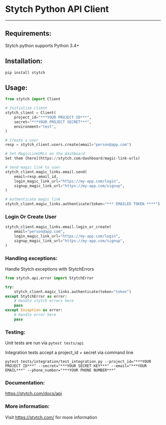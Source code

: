 # Stytch Python API Client
---

## Requirements:
Stytch python supports Python 3.4+

## Installation:
`pip install stytch`

## Usage:

```python
from stytch import Client

# Initialize client
stytch_client = Client(
    project_id="***YOUR PROJECT ID***",
    secret="***YOUR PROJECT SECRET***",
    environment="test",
)

# Create a user
resp = stytch_client.users.create(email="person@app.com")

# Set MagicLinkURLs on the dashboard
Set them [here](https://stytch.com/dashboard/magic-link-urls)

# Send magic link to user
stytch_client.magic_links.email.send(
    email=resp.email_id,
    login_magic_link_url="https://my-app.com/login",
    signup_magic_link_url="https://my-app.com/signup",
)

# Authenticate magic link
stytch_client.magic_links.authenticate(token="*** EMAILED TOKEN ****")
```

### Login Or Create User
```python
stytch_client.magic_links.email.login_or_create(
    email="person@app.com",
    login_magic_link_url="https://my-app.com/login",
    signup_magic_link_url="https://my-app.com/signup",
)
```

### Handling exceptions:
Handle Stytch exceptions with StytchErrors
```python
from stytch.api.error import StytchError

try:
    stytch_client.magic_links.authenticate(token="token")
except StytchError as error:
    # Handle stytch errors here
    pass
except Exception as error:
    # Handle error here
    pass
```

### Testing:
Unit tests are run via `pytest tests/api`

Integration tests accept a project_id + secret via command line
```
pytest tests/integration/test_integration.py --project_id="***YOUR PROJECT ID***" --secret="***YOUR SECRET KEY***" --email="***YOUR EMAIL***" --phone_number="***YOUR PHONE NUMBER***"
```

### Documentation:

https://stytch.com/docs/api

### More information:

Visit https://stytch.com/ for more information
